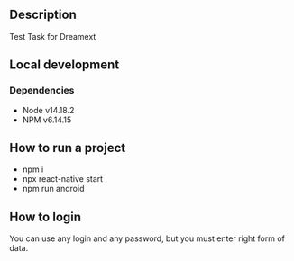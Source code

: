 ## Description
Test Task for Dreamext

## Local development

### Dependencies
* Node v14.18.2
* NPM v6.14.15


## How to run a project

* npm i
* npx react-native start
* npm run android

## How to login

You can use any login and any password, but you must enter right form of data.

